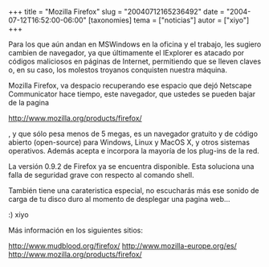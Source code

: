+++
title = "Mozilla Firefox"
slug = "20040712165236492"
date = "2004-07-12T16:52:00-06:00"
[taxonomies]
tema = ["noticias"]
autor = ["xiyo"]
+++

Para los que aún andan en MSWindows en la oficina y el trabajo, les
sugiero cambien de navegador, ya que últimamente el IExplorer es atacado
por códigos maliciosos en páginas de Internet, permitiendo que se lleven
claves o, en su caso, los molestos troyanos conquisten nuestra máquina.

Mozilla Firefox, va despacio recuperando ese espacio que dejó Netscape
Communicator hace tiempo, este navegador, que ustedes se pueden bajar de
la pagina

<!-- more -->
http://www.mozilla.org/products/firefox/

, y que sólo pesa menos de 5 megas, es un navegador gratuito y de código
abierto (open-source) para Windows, Linux y MacOS X, y otros sistemas
operativos. Además acepta e incorpora la mayoría de los plug-ins de la
red.

La versión 0.9.2 de Firefox ya se encuentra disponible. Esta soluciona
una falla de seguridad grave con respecto al comando shell.

También tiene una carateristica especial, no escucharás más ese sonido
de carga de tu disco duro al momento de desplegar una pagina web…

:) xiyo

Más información en los siguientes sitios:

http://www.mudblood.org/firefox/ http://www.mozilla-europe.org/es/
http://www.mozilla.org/products/firefox/

